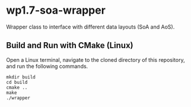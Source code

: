 # wp1.7-soa-wrapper
Wrapper class to interface with different data layouts (SoA and AoS).

## Build and Run with CMake (Linux)
Open a Linux terminal, navigate to the cloned directory of this repository, and run the following commands.
```
mkdir build
cd build
cmake ..
make
./wrapper
```

